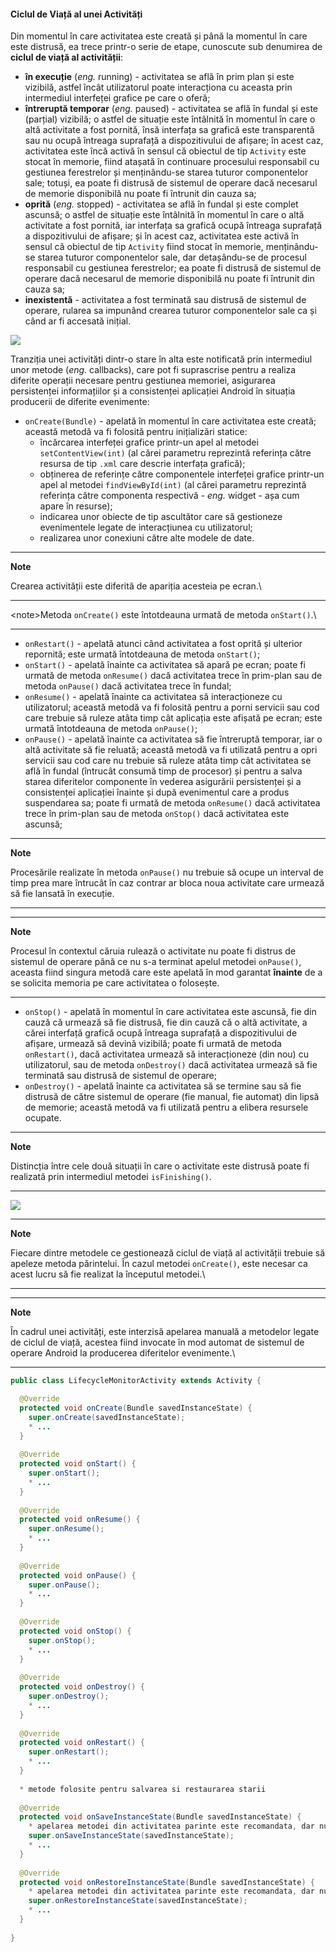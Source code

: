 
#### Ciclul de Viață al unei Activități

Din momentul în care activitatea este creată și până la momentul în care
este distrusă, ea trece printr-o serie de etape, cunoscute sub denumirea
de **ciclul de viață al activității**:

-   **în execuție** (*eng.* running) - activitatea se află în prim plan
    și este vizibilă, astfel încât utilizatorul poate interacționa cu
    aceasta prin intermediul interfeței grafice pe care o oferă;
-   **întreruptă temporar** (*eng.* paused) - activitatea se află în
    fundal și este (parțial) vizibilă; o astfel de situație este
    întâlnită în momentul în care o altă activitate a fost pornită, însă
    interfața sa grafică este transparentă sau nu ocupă întreaga
    suprafață a dispozitivului de afișare; în acest caz, activitatea
    este încă activă în sensul că obiectul de tip `Activity` este stocat
    în memorie, fiind atașată în continuare procesului responsabil cu
    gestiunea ferestrelor și menținându-se starea tuturor componentelor
    sale; totuși, ea poate fi distrusă de sistemul de operare dacă
    necesarul de memorie disponibilă nu poate fi întrunit din cauza sa;
-   **oprită** (*eng.* stopped) - activitatea se află în fundal și este
    complet ascunsă; o astfel de situație este întâlnită în momentul în
    care o altă activitate a fost pornită, iar interfața sa grafică
    ocupă întreaga suprafață a dispozitivului de afișare; și în acest
    caz, activitatea este activă în sensul că obiectul de tip `Activity`
    fiind stocat în memorie, menținându-se starea tuturor componentelor
    sale, dar detașându-se de procesul responsabil cu gestiunea
    ferestrelor; ea poate fi distrusă de sistemul de operare dacă
    necesarul de memorie disponibilă nu poate fi întrunit din cauza sa;
-   **inexistentă** - activitatea a fost terminată sau distrusă de
    sistemul de operare, rularea sa impunând crearea tuturor
    componentelor sale ca și când ar fi accesată inițial.

![](images/ciclul_de_viata_al_unei_activitati_1.png)

Tranziția unei activități dintr-o stare în alta este notificată prin
intermediul unor metode (*eng.* callbacks), care pot fi suprascrise
pentru a realiza diferite operații necesare pentru gestiunea memoriei,
asigurarea persistenței informațiilor și a consistenței aplicației
Android în situația producerii de diferite evenimente:

-   `onCreate(Bundle)` - apelată în momentul în care activitatea este
    creată; această metodă va fi folosită pentru inițializări statice:
    -   încărcarea interfeței grafice printr-un apel al metodei
        `setContentView(int)` (al cărei parametru reprezintă referința
        către resursa de tip `.xml` care descrie interfața grafică);
    -   obținerea de referințe către componentele interfeței grafice
        printr-un apel al metodei `findViewById(int)` (al cărei
        parametru reprezintă referința către componenta respectivă -
        *eng.* widget - așa cum apare în resurse);
    -   indicarea unor obiecte de tip ascultător care să gestioneze
        evenimentele legate de interacțiunea cu utilizatorul;
    -   realizarea unor conexiuni către alte modele de date.

---
**Note**

Crearea activității este diferită de apariția acesteia
pe ecran.\

---

\<note>Metoda `onCreate()` este întotdeauna urmată de metoda
`onStart()`.\

---

-   `onRestart()` - apelată atunci când activitatea a fost oprită și
    ulterior repornită; este urmată întotdeauna de metoda `onStart()`;
-   `onStart()` - apelată înainte ca activitatea să apară pe ecran;
    poate fi urmată de metoda `onResume()` dacă activitatea trece în
    prim-plan sau de metoda `onPause()` dacă activitatea trece în
    fundal;
-   `onResume()` - apelată înainte ca activitatea să interacționeze cu
    utilizatorul; această metodă va fi folosită pentru a porni servicii
    sau cod care trebuie să ruleze atâta timp cât aplicația este afișată
    pe ecran; este urmată întotdeauna de metoda `onPause()`;
-   `onPause()` - apelată înainte ca activitatea să fie întreruptă
    temporar, iar o altă activitate să fie reluată; această metodă va fi
    utilizată pentru a opri servicii sau cod care nu trebuie să ruleze
    atâta timp cât activitatea se află în fundal (întrucât consumă timp
    de procesor) și pentru a salva starea diferitelor componente în
    vederea asigurării persistenței și a consistenței aplicației înainte
    și după evenimentul care a produs suspendarea sa; poate fi urmată de
    metoda `onResume()` dacă activitatea trece în prim-plan sau de
    metoda `onStop()` dacă activitatea este ascunsă;

---
**Note**

Procesările realizate în metoda `onPause()` nu trebuie să
ocupe un interval de timp prea mare întrucât în caz contrar ar bloca
noua activitate care urmează să fie lansată în execuție.

---

---
**Note**

Procesul în contextul căruia rulează o activitate nu poate fi
distrus de sistemul de operare până ce nu s-a terminat apelul metodei
`onPause()`, aceasta fiind singura metodă care este apelată în mod
garantat **înainte** de a se solicita memoria pe care activitatea o
folosește.

---

-   `onStop()` - apelată în momentul în care activitatea este ascunsă,
    fie din cauză că urmează să fie distrusă, fie din cauză că o altă
    activitate, a cărei interfață grafică ocupă întreaga suprafață a
    dispozitivului de afișare, urmează să devină vizibilă; poate fi
    urmată de metoda `onRestart()`, dacă activitatea urmează să
    interacționeze (din nou) cu utilizatorul, sau de metoda
    `onDestroy()` dacă activitatea urmează să fie terminată sau distrusă
    de sistemul de operare;
-   `onDestroy()` - apelată înainte ca activitatea să se termine sau să
    fie distrusă de către sistemul de operare (fie manual, fie automat)
    din lipsă de memorie; această metodă va fi utilizată pentru a
    elibera resursele ocupate.

---
**Note**

Distincția între cele două situații în care o activitate este
distrusă poate fi realizată prin intermediul metodei
`isFinishing()`.

---

![](images/ciclul_de_viata_al_unei_activitati_2_nou.png)

---
**Note**

Fiecare dintre metodele ce gestionează ciclul de viață
al activității trebuie să apeleze metoda părintelui. În cazul metodei
`onCreate()`, este necesar ca acest lucru să fie realizat la începutul
metodei.\

---

---
**Note**

În cadrul unei activități, este interzisă apelarea
manuală a metodelor legate de ciclul de viață, acestea fiind invocate în
mod automat de sistemul de operare Android la producerea diferitelor
evenimente.\

---

``` java
public class LifecycleMonitorActivity extends Activity {

  @Override
  protected void onCreate(Bundle savedInstanceState) {
    super.onCreate(savedInstanceState);
    * ...
  }
 
  @Override
  protected void onStart() {
    super.onStart();
    * ...
  }
    
  @Override
  protected void onResume() {
    super.onResume();
    * ...
  }
    
  @Override
  protected void onPause() {
    super.onPause();
    * ...
  }
   
  @Override
  protected void onStop() {
    super.onStop();
    * ...
  }
    
  @Override
  protected void onDestroy() {
    super.onDestroy();
    * ...
  }
 
  @Override
  protected void onRestart() {
    super.onRestart();
    * ...
  }
 
  * metode folosite pentru salvarea si restaurarea starii    
 
  @Override
  protected void onSaveInstanceState(Bundle savedInstanceState) {
    * apelarea metodei din activitatea parinte este recomandata, dar nu obligatorie
    super.onSaveInstanceState(savedInstanceState);
    * ...
  }
 
  @Override
  protected void onRestoreInstanceState(Bundle savedInstanceState) {
    * apelarea metodei din activitatea parinte este recomandata, dar nu obligatorie
    super.onRestoreInstanceState(savedInstanceState);
    * ...
  }
  
}
```
